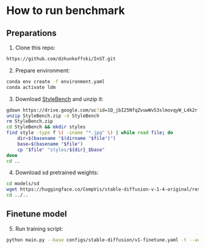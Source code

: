 # How to run benchmark

## Preparations
1. Clone this repo:
```bash
https://github.com/dzhunkoffski/InST.git
```
2. Prepare environment:
```bash
conda env create -f environment.yaml
conda activate ldm
```
3. Download [StyleBench](https://drive.google.com/file/d/1Q_jbI25NfqZvuwWv53slmovqyW_L4k2r/view) and unzip it:
```bash
gdown https://drive.google.com/uc?id=1Q_jbI25NfqZvuwWv53slmovqyW_L4k2r
unzip StyleBench.zip -d StyleBench
rm StyleBench.zip
cd StyleBench && mkdir styles
find style -type f \( -iname "*.jpg" \) | while read file; do
    dir=$(basename "$(dirname "$file")")
    base=$(basename "$file")
    cp "$file" "styles/${dir}_$base"
done
cd ..
```
4. Download sd pretrained weights:
```bash
cd models/sd
wget https://huggingface.co/CompVis/stable-diffusion-v-1-4-original/resolve/main/sd-v1-4.ckpt
cd ../..
```
## Finetune model
5. Run training script:
```bash
python main.py --base configs/stable-diffusion/v1-finetune.yaml -t --actual_resume models/sd/sd-v1-4.ckpt -n stylebench --gpus 1,3 --data_root StyleBench/styles --no-test
```
